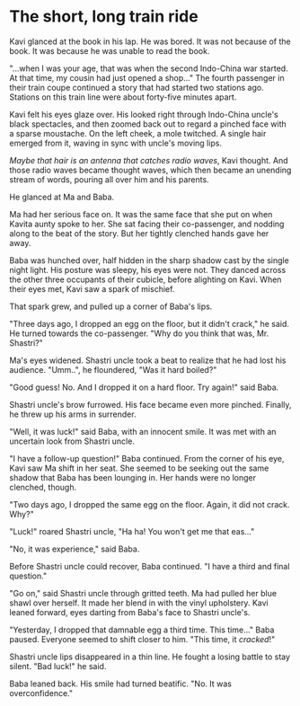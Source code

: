 # The short, long train ride

Kavi glanced at the book in his lap. He was bored. It was not because of the book. It was because he was unable to read the book.

"...when I was your age, that was when the second Indo-China war started. At that time, my cousin had just opened a shop..." The fourth passenger in their train coupe continued a story that had started two stations ago. Stations on this train line were about forty-five minutes apart.

Kavi felt his eyes glaze over. His looked right through Indo-China uncle's black spectacles, and then zoomed back out to regard a pinched face with a sparse moustache. On the left cheek, a mole twitched. A single hair emerged from it, waving in sync with uncle's moving lips.

_Maybe that hair is an antenna that catches radio waves_, Kavi thought. And those radio waves became thought waves, which then became an unending stream of words, pouring all over him and his parents.

He glanced at Ma and Baba.

Ma had her serious face on. It was the same face that she put on when Kavita aunty spoke to her. She sat facing their co-passenger, and nodding along to the beat of the story. But her tightly clenched hands gave her away.

Baba was hunched over, half hidden in the sharp shadow cast by the single night light. His posture was sleepy, his eyes were not. They danced across the other three occupants of their cubicle, before alighting on Kavi. When their eyes met, Kavi saw a spark of mischief.

That spark grew, and pulled up a corner of Baba's lips.

"Three days ago, I dropped an egg on the floor, but it didn't crack," he said. He turned towards the co-passenger. "Why do you think that was, Mr. Shastri?"

Ma's eyes widened. Shastri uncle took a beat to realize that he had lost his audience. "Umm..", he floundered, "Was it hard boiled?"

"Good guess! No. And I dropped it on a hard floor. Try again!" said Baba.

Shastri uncle's brow furrowed. His face became even more pinched. Finally, he threw up his arms in surrender.

"Well, it was luck!" said Baba, with an innocent smile. It was met with an uncertain look from Shastri uncle.

"I have a follow-up question!" Baba continued. From the corner of his eye, Kavi saw Ma shift in her seat. She seemed to be seeking out the same shadow that Baba has been lounging in. Her hands were no longer clenched, though.

"Two days ago, I dropped the same egg on the floor. Again, it did not crack. Why?"

"Luck!" roared Shastri uncle, "Ha ha! You won't get me that eas..."

"No, it was experience," said Baba.

Before Shastri uncle could recover, Baba continued. "I have a third and final question."

"Go on," said Shastri uncle through gritted teeth. Ma had pulled her blue shawl over herself. It made her blend in with the vinyl upholstery. Kavi leaned forward, eyes darting from Baba's face to Shastri uncle's.

"Yesterday, I dropped that damnable egg a third time. This time..." Baba paused. Everyone seemed to shift closer to him. "This time, it _cracked_!"

Shastri uncle lips disappeared in a thin line. He fought a losing battle to stay silent. "Bad luck!" he said.

Baba leaned back. His smile had turned beatific. "No. It was overconfidence."
